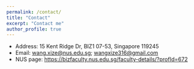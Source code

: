 ```yaml
---
permalink: /contact/
title: "Contact"
excerpt: "Contact me"
author_profile: true
---
```


* Address: 15 Kent Ridge Dr, BIZ1 07-53, Singapore 119245
* Email: wang.xize@nus.edu.sg; wangxize316@gmail.com
* NUS page: https://bizfaculty.nus.edu.sg/faculty-details/?profId=672
